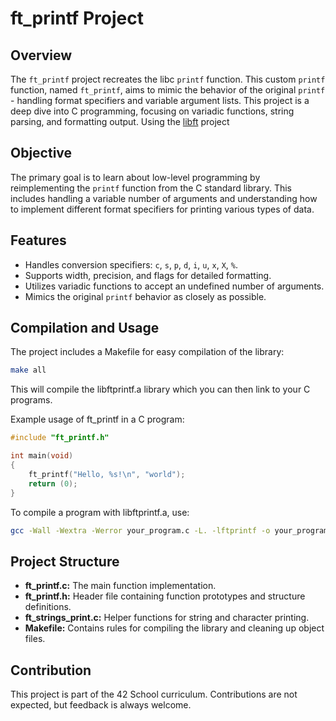 # ft_printf Project

## Overview

The `ft_printf` project recreates the libc `printf` function. This custom `printf` function, named `ft_printf`, aims to mimic the behavior of the original `printf` - handling format specifiers and variable argument lists. This project is a deep dive into C programming, focusing on variadic functions, string parsing, and formatting output. Using the [libft]((https://github.com/gragi-1/libft)) project

## Objective

The primary goal is to learn about low-level programming by reimplementing the `printf` function from the C standard library. This includes handling a variable number of arguments and understanding how to implement different format specifiers for printing various types of data.

## Features

- Handles conversion specifiers: `c`, `s`, `p`, `d`, `i`, `u`, `x`, `X`, `%`.
- Supports width, precision, and flags for detailed formatting.
- Utilizes variadic functions to accept an undefined number of arguments.
- Mimics the original `printf` behavior as closely as possible.

## Compilation and Usage

The project includes a Makefile for easy compilation of the library:

```bash
make all
```

This will compile the libftprintf.a library which you can then link to your C programs.

Example usage of ft_printf in a C program:

```C
#include "ft_printf.h"

int main(void)
{
    ft_printf("Hello, %s!\n", "world");
    return (0);
}
```

To compile a program with libftprintf.a, use:

```bash
gcc -Wall -Wextra -Werror your_program.c -L. -lftprintf -o your_program
```

## Project Structure

- **ft_printf.c:** The main function implementation.
- **ft_printf.h:** Header file containing function prototypes and structure definitions.
- **ft_strings_print.c:** Helper functions for string and character printing.
- **Makefile:** Contains rules for compiling the library and cleaning up object files.

## Contribution

This project is part of the 42 School curriculum. Contributions are not expected, but feedback is always welcome.

